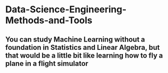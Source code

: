 # Data-Science-Engineering-Methods-and-Tools

## You can study Machine Learning without a foundation in Statistics and Linear Algebra, but that would be a little bit like learning how to fly a plane in a flight simulator
